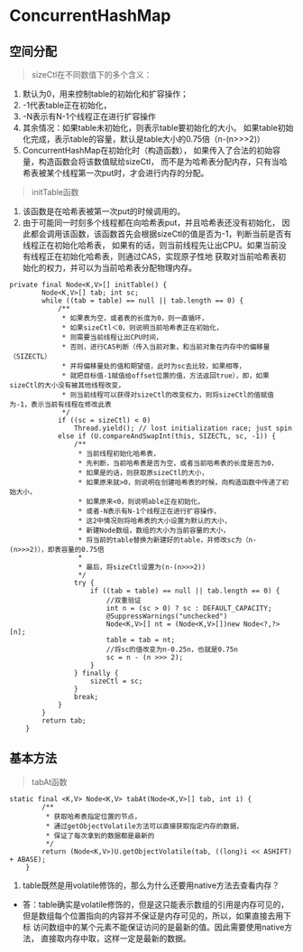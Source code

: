 # ConcurrentHashMap

## 空间分配

> sizeCtl在不同数值下的多个含义：
1. 默认为0，用来控制table的初始化和扩容操作；
2. -1代表table正在初始化，
3. -N表示有N-1个线程正在进行扩容操作
4. 其余情况：如果table未初始化，则表示table要初始化的大小。
如果table初始化完成，表示table的容量，默认是table大小的0.75倍（n-(n>>>2)）
5. ConcurrentHashMap在初始化时（构造函数），
如果传入了合法的初始容量，构造函数会将该数值赋给sizeCtl，
而不是为哈希表分配内存，只有当哈希表被某个线程第一次put时，才会进行内存的分配。

> initTable函数
1. 该函数是在哈希表被第一次put的时候调用的。
2. 由于可能同一时刻多个线程都在向哈希表put，并且哈希表还没有初始化，
因此都会调用该函数，该函数首先会根据sizeCtl的值是否为-1，判断当前是否有线程正在初始化哈希表，
如果有的话，则当前线程先让出CPU。如果当前没有线程正在初始化哈希表，则通过CAS，实现原子性地
获取对当前哈希表初始化的权力，并可以为当前哈希表分配物理内存。
```
private final Node<K,V>[] initTable() {
        Node<K,V>[] tab; int sc;
        while ((tab = table) == null || tab.length == 0) {
            /**
             * 如果表为空，或者表的长度为0，则一直循环，
             * 如果sizeCtl＜0，则说明当前哈希表正在初始化，
             * 则需要当前线程让出CPU时间，
             * 否则，进行CAS判断（传入当前对象，和当前对象在内存中的偏移量（SIZECTL）
             * 并将偏移量处的值和期望值，此时为sc去比较，如果相等，
             * 就把目标值-1赋值给offset位置的值，方法返回true），即，如果sizeCtl的大小没有被其他线程改变，
             * 则当前线程可以获得对sizeCtl的改变权力，则将sizeCtl的值赋值为-1，表示当前有线程在修改此表
             */
            if ((sc = sizeCtl) < 0)
                Thread.yield(); // lost initialization race; just spin
            else if (U.compareAndSwapInt(this, SIZECTL, sc, -1)) {
                /**
                 * 当前线程初始化哈希表，
                 * 先判断，当前哈希表是否为空，或者当前哈希表的长度是否为0，
                 * 如果是的话，则获取原sizeCtl的大小，
                 * 如果原来就>0，则说明在创建哈希表的时候，向构造函数中传递了初始大小，
                 * 如果原来<0，则说明able正在初始化，
                 * 或者-N表示有N-1个线程正在进行扩容操作，
                 * 这2中情况则将哈希表的大小设置为默认的大小，
                 * 新建Node数组，数组的大小为当前容量的大小，
                 * 将当前的table替换为新建好的table，并修改sc为（n-(n>>>2)），即表容量的0.75倍
                 *
                 * 最后，将sizeCtl设置为(n-(n>>>2))
                 */
                try {
                    if ((tab = table) == null || tab.length == 0) {
                        //双重验证
                        int n = (sc > 0) ? sc : DEFAULT_CAPACITY;
                        @SuppressWarnings("unchecked")
                        Node<K,V>[] nt = (Node<K,V>[])new Node<?,?>[n];
                        table = tab = nt;
                        //将sc的值改变为n-0.25n，也就是0.75n
                        sc = n - (n >>> 2);
                    }
                } finally {
                    sizeCtl = sc;
                }
                break;
            }
        }
        return tab;
    }
```

## 基本方法

> tabAt函数
```
static final <K,V> Node<K,V> tabAt(Node<K,V>[] tab, int i) {
        /**
         * 获取哈希表指定位置的节点，
         * 通过getObjectVolatile方法可以直接获取指定内存的数据，
         * 保证了每次拿到的数据都是最新的
         */
        return (Node<K,V>)U.getObjectVolatile(tab, ((long)i << ASHIFT) + ABASE);
    }
```
1. table既然是用volatile修饰的，那么为什么还要用native方法去查看内存？
* 答：table确实是volatile修饰的，但是这只能表示数组的引用是内存可见的，
但是数组每个位置指向的内容并不保证是内存可见的，所以，如果直接去用下标
访问数组中的某个元素不能保证访问的是最新的值。因此需要使用native方法，
直接取内存中取，这样一定是最新的数据。

> 

